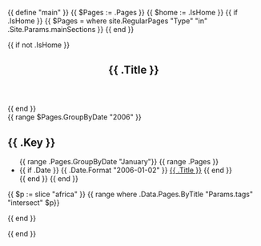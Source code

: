 {{ define "main" }}
{{ $Pages := .Pages }}
{{ $home := .IsHome }}
{{ if .IsHome }}
  {{ $Pages = where site.RegularPages "Type" "in" .Site.Params.mainSections }}
{{ end }}

<article class="archive">
  {{ if not .IsHome }}
  <header style="text-align: center;">
    <h1>
      {{ .Title }}
    </h1>
  </header>
  {{ end }}
  <div class="archive-list">
  {{ range $Pages.GroupByDate "2006" }}
    <h2 class="archive-year">{{ .Key }}</h2>
    <ul>
    {{ range .Pages.GroupByDate "January"}} <!-- .Pages in $Pages -->
    {{ range .Pages }}
      <li class="archive-item">
      {{ if .Date }}
        <time datetime="{{ .Date.Format "2006-01-02T15:04:05Z07:00" }}">{{ .Date.Format "2006-01-02" }}</time>
        <a href="{{ .Permalink }}">{{ .Title }}</a>
      {{ end }}
      </li>
      {{ end }}
    {{ end }}
    </ul>

{{ $p := slice "africa" }}
{{ range where .Data.Pages.ByTitle "Params.tags" "intersect" $p}}
    
  {{ end }}
  </div>
</article>
{{ end }}
